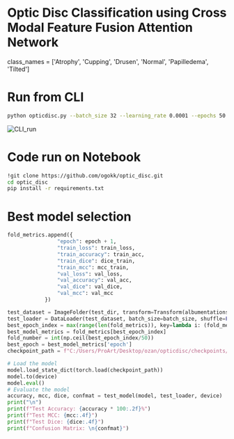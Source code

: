 # Optic Disc Classification using Cross Modal Feature Fusion Attention Network


class_names = ['Atrophy', 'Cupping', 'Drusen', 'Normal', 'Papilledema', 'Tilted']


# Run from CLI 
```bash
python opticdisc.py --batch_size 32 --learning_rate 0.0001 --epochs 50 --model AttentionCNNCombined --log_dir ./logs --checkpoint_dir ./checkpoints --device cuda
```
![CLI_run](https://github.com/user-attachments/assets/87c56bae-7359-4222-b19b-2b23a90d079b)


# Code run on Notebook
```bash
!git clone https://github.com/ogokk/optic_disc.git
cd optic_disc
pip install -r requirements.txt
```

# Best model selection 
```python
fold_metrics.append({
                "epoch": epoch + 1,
                "train_loss": train_loss,
                "train_accuracy": train_acc,
                "train_dice": dice_train,
                "train_mcc": mcc_train,
                "val_loss": val_loss,
                "val_accuracy": val_acc,
                "val_dice": val_dice,
                "val_mcc": val_mcc
            })

test_dataset = ImageFolder(test_dir, transform=Transform(albumentations_transforms))
test_loader = DataLoader(test_dataset, batch_size=batch_size, shuffle=False)
best_epoch_index = max(range(len(fold_metrics)), key=lambda i: (fold_metrics[i]['val_accuracy'], -fold_metrics[i]['val_loss']))
best_model_metrics = fold_metrics[best_epoch_index]
fold_number = int(np.ceil(best_epoch_index/50))
best_epoch = best_model_metrics['epoch']
checkpoint_path = f"C:/Users/ProArt/Desktop/ozan/opticdisc/checkpoints/best_model_fold_{fold_number}_epoch_{best_epoch}.pth"

# Load the model
model.load_state_dict(torch.load(checkpoint_path))
model.to(device)
model.eval()
# Evaluate the model
accuracy, mcc, dice, confmat = test_model(model, test_loader, device)
print("\n")
print(f"Test Accuracy: {accuracy * 100:.2f}%")
print(f"Test MCC: {mcc:.4f}")
print(f"Test Dice: {dice:.4f}")
print(f"Confusion Matrix: \n{confmat}")
```



